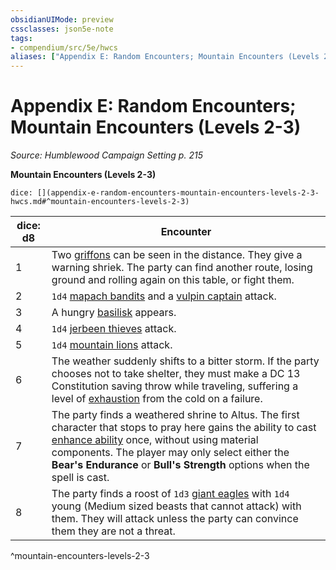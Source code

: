```yaml
---
obsidianUIMode: preview
cssclasses: json5e-note
tags:
- compendium/src/5e/hwcs
aliases: ["Appendix E: Random Encounters; Mountain Encounters (Levels 2-3)"]
---
```

# Appendix E: Random Encounters; Mountain Encounters (Levels 2-3)
*Source: Humblewood Campaign Setting p. 215* 

**Mountain Encounters (Levels 2-3)**

`dice: [](appendix-e-random-encounters-mountain-encounters-levels-2-3-hwcs.md#^mountain-encounters-levels-2-3)`

| dice: d8 | Encounter |
|----------|-----------|
| 1 | Two [griffons](Mechanics/bestiary/monstrosity/griffon.md) can be seen in the distance. They give a warning shriek. The party can find another route, losing ground and rolling again on this table, or fight them. |
| 2 | `1d4` [mapach bandits](Mechanics/bestiary/humanoid/mapach-bandit-hwcs.md) and a [vulpin captain](Mechanics/bestiary/humanoid/vulpin-captain-hwcs.md) attack. |
| 3 | A hungry [basilisk](Mechanics/bestiary/monstrosity/basilisk.md) appears. |
| 4 | `1d4` [jerbeen thieves](Mechanics/bestiary/humanoid/jerbeen-thief-hwcs.md) attack. |
| 5 | `1d4` [mountain lions](Mechanics/bestiary/beast/mountain-lion-hwcs.md) attack. |
| 6 | The weather suddenly shifts to a bitter storm. If the party chooses not to take shelter, they must make a DC 13 Constitution saving throw while traveling, suffering a level of [exhaustion](Mechanics/Rules/conditions.md#Exhaustion) from the cold on a failure. |
| 7 | The party finds a weathered shrine to Altus. The first character that stops to pray here gains the ability to cast [enhance ability](Mechanics/spells/enhance-ability.md) once, without using material components. The player may only select either the **Bear's Endurance** or **Bull's Strength** options when the spell is cast. |
| 8 | The party finds a roost of `1d3` [giant eagles](Mechanics/bestiary/beast/giant-eagle.md) with `1d4` young (Medium sized beasts that cannot attack) with them. They will attack unless the party can convince them they are not a threat. |
^mountain-encounters-levels-2-3